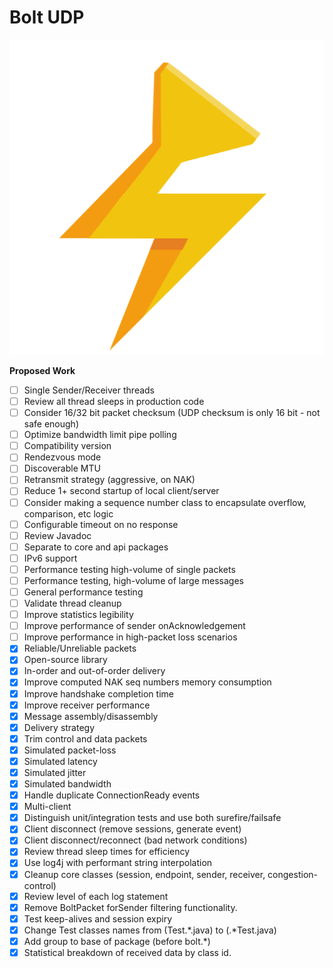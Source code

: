 Bolt UDP
==============

![logo](logo.png)

**Proposed Work**
- [ ] Single Sender/Receiver threads
- [ ] Review all thread sleeps in production code
- [ ] Consider 16/32 bit packet checksum (UDP checksum is only 16 bit - not safe enough)
- [ ] Optimize bandwidth limit pipe polling
- [ ] Compatibility version
- [ ] Rendezvous mode
- [ ] Discoverable MTU
- [ ] Retransmit strategy (aggressive, on NAK)
- [ ] Reduce 1+ second startup of local client/server
- [ ] Consider making a sequence number class to encapsulate overflow, comparison, etc logic
- [ ] Configurable timeout on no response
- [ ] Review Javadoc
- [ ] Separate to core and api packages
- [ ] IPv6 support
- [ ] Performance testing high-volume of single packets
- [ ] Performance testing, high-volume of large messages
- [ ] General performance testing
- [ ] Validate thread cleanup
- [ ] Improve statistics legibility
- [ ] Improve performance of sender onAcknowledgement
- [ ] Improve performance in high-packet loss scenarios
- [X] Reliable/Unreliable packets
- [X] Open-source library
- [X] In-order and out-of-order delivery
- [X] Improve computed NAK seq numbers memory consumption
- [X] Improve handshake completion time
- [X] Improve receiver performance
- [X] Message assembly/disassembly
- [X] Delivery strategy
- [X] Trim control and data packets
- [X] Simulated packet-loss
- [X] Simulated latency
- [X] Simulated jitter
- [X] Simulated bandwidth
- [X] Handle duplicate ConnectionReady events
- [X] Multi-client
- [X] Distinguish unit/integration tests and use both surefire/failsafe
- [X] Client disconnect (remove sessions, generate event)
- [X] Client disconnect/reconnect (bad network conditions)
- [X] Review thread sleep times for efficiency
- [X] Use log4j with performant string interpolation
- [X] Cleanup core classes (session, endpoint, sender, receiver, congestion-control)
- [X] Review level of each log statement
- [X] Remove BoltPacket forSender filtering functionality.
- [X] Test keep-alives and session expiry
- [X] Change Test classes names from (Test.*.java) to (.*Test.java)
- [X] Add group to base of package (before bolt.*)
- [X] Statistical breakdown of received data by class id.